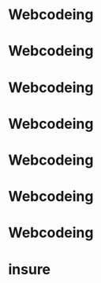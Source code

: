# Webcodeing
# Webcodeing
# Webcodeing
# Webcodeing
# Webcodeing
# Webcodeing
# Webcodeing
# insure
